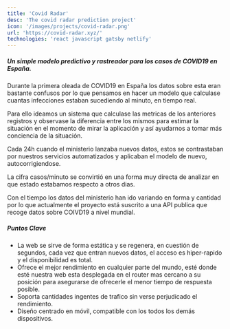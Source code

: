 ```yaml
---
title: 'Covid Radar'
desc: 'The covid radar prediction project'
icon: '/images/projects/covid-radar.png'
url: 'https://covid-radar.xyz/'
technologies: 'react javascript gatsby netlify'
---
```


##### Un simple modelo predictivo y rastreador para los casos de COVID19 en España.

Durante la primera oleada de COVID19 en España los datos sobre esta eran bastante confusos por lo que pensamos en hacer un modelo que calculase cuantas infecciones estaban sucediendo al minuto, en tiempo real.

Para ello ideamos un sistema que calculase las metricas de los anteriores registros y observase la diferencia entre los mismos para estimar la situación en el momento de mirar la aplicación y así ayudarnos a tomar más conciencia de la situación.

Cada 24h cuando el ministerio lanzaba nuevos datos, estos se contrastaban por nuestros servicios automatizados y aplicaban el modelo de nuevo, autocorrigiendose.

La cifra casos/minuto se convirtió en una forma muy directa de analizar en que estado estabamos respecto a otros dias.

Con el tiempo los datos del ministerio han ido variando en forma y cantidad por lo que actualmente el proyecto está suscrito a una API publica que recoge datos sobre COIVD19 a nivel mundial.

##### Puntos Clave

- La web se sirve de forma estática y se regenera, en cuestión de segundos, cada vez que entran nuevos datos, el acceso es hiper-rapido y el disponibilidad es total.
- Ofrece el mejor rendimiento en cualquier parte del mundo, esté donde esté nuestra web esta desplegada en el router mas cercano a su posición para asegurarse de ofrecerle el menor tiempo de respuesta posible.
- Soporta cantidades ingentes de trafico sin verse perjudicado el rendimiento.
- Diseño centrado en móvil, compatible con los todos los demás dispositivos.
